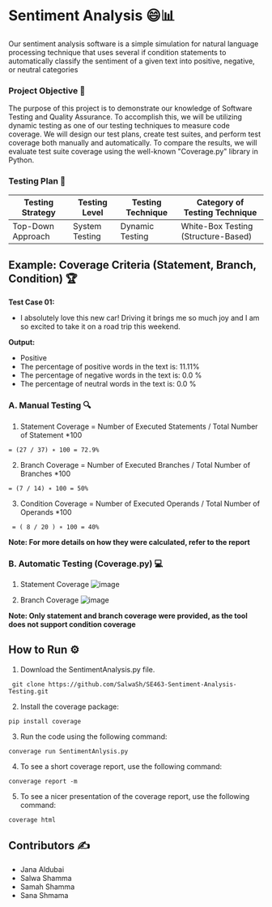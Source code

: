 # Sentiment Analysis 😄📊

Our sentiment analysis software is a simple simulation for natural language processing 
technique that uses several if condition statements to automatically classify the 
sentiment of a given text into positive, negative, or neutral categories

### Project Objective 🎯
The purpose of this project is to demonstrate our knowledge of Software Testing and 
Quality Assurance. To accomplish this, we will be utilizing dynamic testing as one of 
our testing techniques to measure code coverage. We will design our test plans, create 
test suites, and perform test coverage both manually and automatically. To compare the 
results, we will evaluate test suite coverage using the well-known "Coverage.py" library 
in Python. 

### Testing Plan 📑
<table>
  <thead>
    <tr>
      <th>Testing Strategy</th>
      <th>Testing Level</th>
      <th>Testing Technique</th>
      <th>Category of Testing Technique</th>
    </tr>
  </thead>
  <tbody>
    <tr>
      <td>Top-Down Approach</td>
      <td>System Testing</td>
      <td>Dynamic Testing</td>
      <td>White-Box Testing (Structure-Based)</td>
    </tr>
  </tbody>
</table>

## Example: Coverage Criteria (Statement, Branch, Condition) 🏆

**Test Case 01:**
- I absolutely love this new car! Driving it brings me so much joy and I am so excited to take it on a road trip this weekend.

**Output:** 
- Positive
- The percentage of positive words in the text is: 11.11%
- The percentage of negative words in the text is: 0.0 %
- The percentage of neutral words in the text is: 0.0 % 

### A. Manual Testing 🔍

1. Statement Coverage = Number of Executed Statements / Total Number of Statement *100 
  ```
 = (27 / 37) ∗ 100 = 72.9%
  ```
2. Branch Coverage = Number of Executed Branches / Total Number of Branches *100 
 ```
 = (7 / 14) ∗ 100 = 50%
 ```
3. Condition Coverage = Number of Executed Operands / Total Number of Operands *100 
 ```
  = ( 8 / 20 ) ∗ 100 = 40%
 ```
**Note: For more details on how they were calculated, refer to the report**

### B. Automatic Testing (Coverage.py) 💻

1. Statement Coverage
![image](https://github.com/user-attachments/assets/805fa31d-9d46-45ab-9234-0e3d7d3fd767)

2. Branch Coverage
![image](https://github.com/user-attachments/assets/037d5e0d-1a55-4915-85b4-182803b1a2ea)

**Note: Only statement and branch coverage were provided, as the tool does not support condition coverage**

## How to Run ⚙️
1. Download the SentimentAnalysis.py file.
```
 git clone https://github.com/SalwaSh/SE463-Sentiment-Analysis-Testing.git
```
2. Install the coverage package:
```
pip install coverage
```
3. Run the code using the following command:
```
converage run SentimentAnlysis.py 
```
4. To see a short coverage report, use the following command:
```
converage report -m
```
5. To see a nicer presentation of the coverage report, use the following command:
```
coverage html
```

## Contributors ✍️

- Jana Aldubai
- Salwa Shamma
- Samah Shamma
- Sana Shmama
